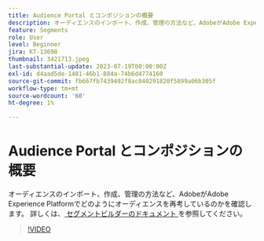 ```yaml
---
title: Audience Portal とコンポジションの概要
description: オーディエンスのインポート、作成、管理の方法など、AdobeがAdobe Experience Platformでどのようにオーディエンスを再考しているのかを確認します。
feature: Segments
role: User
level: Beginner
jira: KT-13698
thumbnail: 3421713.jpeg
last-substantial-update: 2023-07-19T00:00:00Z
exl-id: d4aad5de-1481-46b1-884a-74b6d4774160
source-git-commit: fb667fb7439492f8ac040291820f5899a06b305f
workflow-type: tm+mt
source-wordcount: '60'
ht-degree: 1%

---
```


# Audience Portal とコンポジションの概要

オーディエンスのインポート、作成、管理の方法など、AdobeがAdobe Experience Platformでどのようにオーディエンスを再考しているのかを確認します。 詳しくは、[ セグメントビルダーのドキュメント ](https://experienceleague.adobe.com/docs/experience-platform/segmentation/ui/segment-builder.html?lang=ja) を参照してください。

>[!VIDEO](https://video.tv.adobe.com/v/3423368/?learn=on&enablevpops&captions=jpn)
